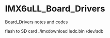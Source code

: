 # IMX6uLL_Board_Drivers
Board_Drivers notes and codes

flash to SD card
./imxdownload ledc.bin /dev/sdb

